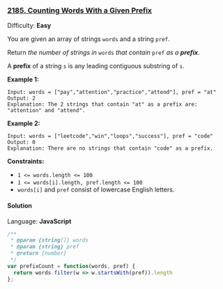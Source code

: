 ### [2185\. Counting Words With a Given Prefix](https://leetcode.com/problems/counting-words-with-a-given-prefix/)

Difficulty: **Easy**


You are given an array of strings `words` and a string `pref`.

Return _the number of strings in_ `words` _that contain_ `pref` _as a **prefix**_.

A **prefix** of a string `s` is any leading contiguous substring of `s`.

**Example 1:**

```
Input: words = ["pay","attention","practice","attend"], pref = "at"
Output: 2
Explanation: The 2 strings that contain "at" as a prefix are: "attention" and "attend".
```

**Example 2:**

```
Input: words = ["leetcode","win","loops","success"], pref = "code"
Output: 0
Explanation: There are no strings that contain "code" as a prefix.
```

**Constraints:**

*   `1 <= words.length <= 100`
*   `1 <= words[i].length, pref.length <= 100`
*   `words[i]` and `pref` consist of lowercase English letters.


#### Solution

Language: **JavaScript**

```javascript
/**
 * @param {string[]} words
 * @param {string} pref
 * @return {number}
 */
var prefixCount = function(words, pref) {
  return words.filter(w => w.startsWith(pref)).length
};
```